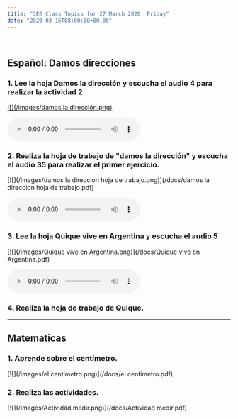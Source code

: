 ```yaml
---
title: "3EE Class Topics for 27 March 2020, Friday"
date: "2020-03-16T08:00:00+00:00"
---
```


&nbsp;

## Español: Damos direcciones

### 1. Lee la hoja Damos la dirección y escucha el audio 4 para realizar la actividad 2

[![](/images/damos la dirección.png)](/docs/damos_la_dirección.pdf)

<audio controls>
  <source src="/audio/Audio 4.mp3" type="audio/mpeg">
Your browser does not support the audio element.
</audio>

### 2. Realiza la hoja de trabajo de "damos la dirección" y escucha el audio 35 para realizar el primer ejercicio.

[![](/images/damos la direccion hoja de trabajo.png)](/docs/damos la direccion hoja de trabajo.pdf)

<audio controls>
  <source src="/audio/Audio 35.mp3" type="audio/mpeg">
Your browser does not support the audio element.
</audio>

### 3. Lee la hoja Quique vive en Argentina y escucha el audio 5

[![](/images/Quique vive en Argentina.png)](/docs/Quique vive en Argentina.pdf)

<audio controls>
  <source src="/audio/Adio 5.mp3" type="audio/mpeg">
Your browser does not support the audio element.
</audio>

### 4. Realiza la hoja de trabajo de Quique.



<hr>

## Matematicas

### 1. Aprende sobre el centímetro.

[![](/images/el centimetro.png)](/docs/el centimetro.pdf)

### 2. Realiza las actividades.

[![](/images/Actividad medir.png)](/docs/Actividad medir.pdf)

<br/>
<br/>


